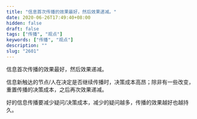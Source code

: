 ```yaml
---
title: "信息首次传播的效果最好，然后效果递减。"
date: 2020-06-26T17:49:40+08:00
hidden: false
draft: false
tags: ["传播", "观点"]
keywords: ["传播", "观点"]
description: ""
slug: "2601"
---
```

信息首次传播的效果最好，然后效果递减。

信息新触达的节点/人在决定是否继续传播时，决策成本高昂；除非有一些改变，重置传播的决策成本，之后再次效果递减。

好的信息传播要减少疑问/决策成本，减少的疑问越多，传播的效果越好也越持久。